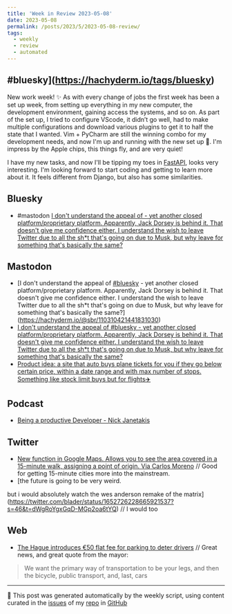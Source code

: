 ```yaml
---
title: 'Week in Review 2023-05-08'
date: 2023-05-08
permalink: /posts/2023/5/2023-05-08-review/
tags:
  - weekly
  - review
  - automated
---
```

## #bluesky](https://hachyderm.io/tags/bluesky)

 New work week! ✨ As with every change of jobs the first week has been a set up week, from setting up everything in my new computer, the development environment, gaining access the systems, and so on. As part of the set up, I tried to configure VScode, it didn’t go well, had to make multiple configurations and download various plugins to get it to half the state that I wanted. Vim + PyCharm are still the winning combo for my development needs, and now I'm up and running with the new set up 🤖. I'm impress by the Apple chips, this things fly, and are very quiet!

I have my new tasks, and now I'll be tipping my toes in [FastAPI](https://fastapi.tiangolo.com/), looks very interesting. I'm looking forward to start coding and getting to learn more about it. It feels different from Django, but also has some similarities.

## Bluesky
- #mastodon [I don't understand the appeal of  - yet another closed platform/proprietary platform. Apparently, Jack Dorsey is behind it. That doesn't give me confidence either.
I understand the wish to leave Twitter due to all the sh*t that's going on due to Musk, but why leave for something that's basically the same?](https://hachyderm.io/@sbr/110310421441831030)

## Mastodon
-  [I don't understand the appeal of [#bluesky](https://hachyderm.io/tags/bluesky) - yet another closed platform/proprietary platform. Apparently, Jack Dorsey is behind it. That doesn't give me confidence either.
I understand the wish to leave Twitter due to all the sh*t that's going on due to Musk, but why leave for something that's basically the same?](https://hachyderm.io/@sbr/110310421441831030)
-  [I don't understand the appeal of #bluesky - yet another closed platform/proprietary platform. Apparently, Jack Dorsey is behind it. That doesn't give me confidence either.
I understand the wish to leave Twitter due to all the sh*t that's going on due to Musk, but why leave for something that's basically the same?](https://hachyderm.io/@sbr/110310421441831030)
-  [Product idea: a site that auto buys plane tickets for you if they go below certain price, within a date range and with max number of stops. Something like stock limit buys but for flights✈️](https://hci.social/@andresmh/110301295102370806)

## Podcast
-  [Being a productive Developer - Nick Janetakis](https://podcasts.apple.com/mx/podcast/django-chat/id1451536459?l=en&i=1000608659129)

## Twitter
-  [New function in Google Maps. Allows you to see the area covered in a 15-minute walk, assigning a point of origin. Via Carlos Moreno](https://twitter.com/carlosmorenofr/status/1652736049976623107) // Good for getting 15-minute cities more into the mainstream. 
-  [the future is going to be very weird.

but i would absolutely watch the wes anderson remake of the matrix](https://twitter.com/blader/status/1652726228665921537?s=46&t=dWgRoYgxGqD-MGp2oa6tYQ) // I would too

## Web
-  [The Hague introduces €50 flat fee for parking to deter drivers](https://www.theguardian.com/world/2023/may/06/the-hague-introduces-50-flat-fee-for-parking-to-deter-drivers) // Great news, and great quote from the mayor:

> We want the primary way of transportation to be your legs, and then the bicycle, public transport, and, last, cars

***
🤖 This post was generated automatically by the weekly script, using content curated in the [issues](https://github.com/nateraluis/nateraluis.github.io/issues) of my [repo](https://github.com/nateraluis/nateraluis.github.io/) in [GitHub](https://github.com/nateraluis)
